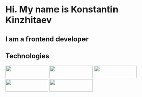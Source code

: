 # Hi. My name is Konstantin Kinzhitaev
## I am a frontend developer

## Technologies
<img src="https://img.shields.io/badge/HTML5-00BFFF?style=for-the-badge&logo=HTML5&logoColor=E34F26" width="135" height="40">  <img src="https://img.shields.io/badge/css3-00BFFF?style=for-the-badge&logo=css3&logoColor=1572B6" width="135" height="40">  <img src="https://img.shields.io/badge/JavaScript-F7DF1E?style=for-the-badge&logo=jss&logoColor=000000" width="135" height="40"> <img src="https://img.shields.io/badge/Git-FA8072?style=for-the-badge&logo=git&logoColor=F05032" width="135" height="40">  <img src="https://img.shields.io/badge/JQuery-4169E1?style=for-the-badge&logo=JQuery&logoColor=000000" width="135" height="40"> 